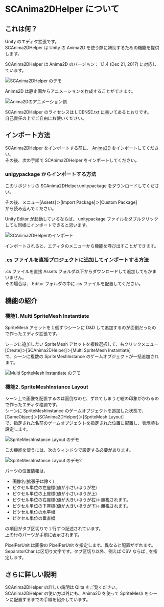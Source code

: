 # SCAnima2DHelper について

## これは何？
Unity のエディタ拡張です。  
SCAnima2DHelper は Unity の Anima2D を使う際に補助するための機能を提供します。  

SCAnima2DHelper は Anima2D のバージョン： 1.1.4 (Dec 21, 2017) に対応しています。  

![SCAnima2DHelper のデモ](README_DATA\Anima2DHelper_demo20180706.gif "SCAnima2DHelper のデモ")

Anima2D は静止画からアニメーションを作成することができます。  

![Anima2Dのアニメーション例](README_DATA\miko_anima2d_animation20180708.gif)

SCAnima2DHelper のライセンスは LICENSE.txt に書いてあるとおりです。  
自己責任の上でご自由にお使いください。  

## インポート方法
SCAnima2DHelper をインポートする前に、 [Anima2D](https://www.assetstore.unity3d.com/jp/#!/content/79840) をインポートしてください。  
その後、次の手順で SCAnima2DHelper をインポートしてください。  

### unigypackage からインポートする方法
このリポジトリの SCAnima2DHelper.unitypackage をダウンロードしてください。  

その後、メニュー[Assets]＞[Import Package]＞[Custom Package]  
 から読み込んでください。 

Unity Editor が起動しているならば、 unitypackage ファイルをダブルクリックしても同様にインポートできると思います。  

![SCAnima2DHelperのインポート](README_DATA\SCAnima2DHelperのインポート.png)

インポートされると、エディタのメニューから機能を呼び出すことができます。  

### .cs ファイルを直接プロジェクトに追加してインポートする方法
.cs ファイルを直接 Assets フォルダ以下からダウンロードして追加してもかまいません。  
その場合は、 Editor フォルダの中に .cs ファイルを配置してください。  

## 機能の紹介
### 機能1. Multi SpriteMesh Instantiate
SpriteMesh アセットを１個ずつシーンに D&D して追加するのが面倒だったので作ったエディタ拡張です。  

シーンに追加したい SpriteMesh アセットを複数選択して、右クリックメニュー   
[Create]＞[SCAnima2DHelper]＞[Multi SpriteMesh Instantiate]  
で、シーンに複数の SpriteMeshInstance のゲームオブジェクトが一括追加されます。  

![Multi SpriteMesh Instantiate のデモ](README_DATA\SCAnima2DHelper01.gif)

### 機能2. SpriteMeshInstance Layout
シーン上で画像を配置するのは面倒なのと、ずれてしまうと絵の印象がかわるので作ったエディタ格調です。  
シーンに SpriteMeshInstance のゲームオブジェクトを追加した状態で、  
[GameObject]＞[SCAnima2DHelper]＞[SpriteMesh Layout]  
で、指定された名前のゲームオブジェクトを指定された位置に配置し、表示順も設定します。  

![SpriteMeshInstance Layout のデモ](README_DATA\SCAnima2DHelper02.gif)

この機能を使うには、次のウィンドウで設定する必要があります。  

![SpriteMeshInstance Layout のデモ2](README_DATA\SpriteMeshLayoutウィンドウ.png)

パーツの位置情報は、  
* 画像名(拡張子は除く)
* ピクセル単位の左座標(値が小さいほうが左)
* ピクセル単位の上座標(値が小さいほうが上)
* ピクセル単位の右座標(値が大きいほうが右)←無視されます。
* ピクセル単位の下座標(値が大きいほうが下)←無視されます。
* ピクセル単位の水平幅
* ピクセル単位の垂直幅

の項目がタブ区切りで１行ずつ記述されています。  
上の行のパーツが手前に表示されます。  
  
PixelPerUnit は画像の PixelPerUnit を指定します。異なると配置がずれます。  
SeparatorChar は区切り文字です。タブ区切り以外、例えば CSV ならば , を指定します。  

## さらに詳しい説明
SCAnima2DHelper の詳しい説明は Qiita をご覧ください。  
SCAnima2DHelper の使い方以外にも、Anima2D を使って SpriteMesh をシーンに配置するまでの手順を紹介しています。  
